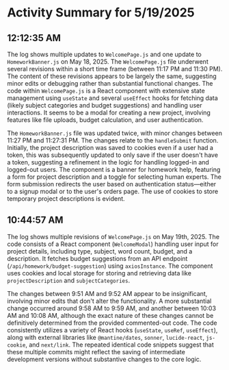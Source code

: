# Activity Summary for 5/19/2025

## 12:12:35 AM
The log shows multiple updates to `WelcomePage.js` and one update to `HomeworkBanner.js` on May 18, 2025.  The `WelcomePage.js` file underwent several revisions within a short time frame (between 11:17 PM and 11:30 PM).  The content of these revisions appears to be largely the same, suggesting minor edits or debugging rather than substantial functional changes.  The code within `WelcomePage.js` is a React component with extensive state management using `useState` and several `useEffect` hooks for fetching data (likely subject categories and budget suggestions) and handling user interactions. It seems to be a modal for creating a new project, involving features like file uploads, budget calculation, and user authentication.

The `HomeworkBanner.js` file was updated twice, with minor changes between 11:27 PM and 11:27:31 PM. The changes relate to the `handleSubmit` function.  Initially, the project description was saved to cookies even if a user had a token, this was subsequently updated to only save if the user doesn't have a token, suggesting a refinement in the logic for handling logged-in and logged-out users. The component is a banner for homework help, featuring a form for project description and a toggle for selecting human experts.  The form submission redirects the user based on authentication status—either to a signup modal or to the user's orders page.  The use of cookies to store temporary project descriptions is evident.


## 10:44:57 AM
The log shows multiple revisions of `WelcomePage.js` on May 19th, 2025.  The code consists of a React component (`WelcomeModal`) handling user input for project details, including type, subject, word count, budget, and a description.  It fetches budget suggestions from an API endpoint (`/api/homework/budget-suggestion`) using `axiosInstance`.  The component uses cookies and local storage for storing and retrieving data like `projectDescription` and `subjectCategories`.

The changes between 9:51 AM and 9:52 AM appear to be insignificant, involving minor edits that don't alter the functionality.  A more substantial change occurred around 9:58 AM to 9:59 AM, and another between 10:03 AM and 10:08 AM, although the exact nature of these changes cannot be definitively determined from the provided commented-out code.  The code consistently utilizes a variety of React hooks (`useState`, `useRef`, `useEffect`), along with external libraries like `@mantine/dates`, `sonner`, `lucide-react`, `js-cookie`, and `next/link`.  The repeated identical code snippets suggest that these multiple commits might reflect the saving of intermediate development versions without substantive changes to the core logic.
